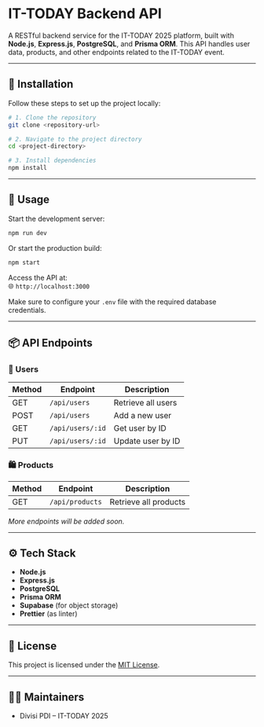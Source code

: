 # IT-TODAY Backend API

A RESTful backend service for the IT-TODAY 2025 platform, built with **Node.js**, **Express.js**, **PostgreSQL**, and **Prisma ORM**. This API handles user data, products, and other endpoints related to the IT-TODAY event.

---

## 🚀 Installation

Follow these steps to set up the project locally:

```bash
# 1. Clone the repository
git clone <repository-url>

# 2. Navigate to the project directory
cd <project-directory>

# 3. Install dependencies
npm install
```

---

## 🧪 Usage

Start the development server:

```bash
npm run dev
```

Or start the production build:

```bash
npm start
```

Access the API at:  
🌐 `http://localhost:3000`

Make sure to configure your `.env` file with the required database credentials.

---

## 📦 API Endpoints

### 🔐 Users

| Method | Endpoint         | Description        |
| ------ | ---------------- | ------------------ |
| GET    | `/api/users`     | Retrieve all users |
| POST   | `/api/users`     | Add a new user     |
| GET    | `/api/users/:id` | Get user by ID     |
| PUT    | `/api/users/:id` | Update user by ID  |

### 🛍️ Products

| Method | Endpoint        | Description           |
| ------ | --------------- | --------------------- |
| GET    | `/api/products` | Retrieve all products |

_More endpoints will be added soon._

---

## ⚙️ Tech Stack

- **Node.js**
- **Express.js**
- **PostgreSQL**
- **Prisma ORM**
- **Supabase** (for object storage)
- **Prettier** (as linter)
---

## 📄 License

This project is licensed under the [MIT License](LICENSE).

---

## 👨‍💻 Maintainers

- Divisi PDI – IT-TODAY 2025

```

```
